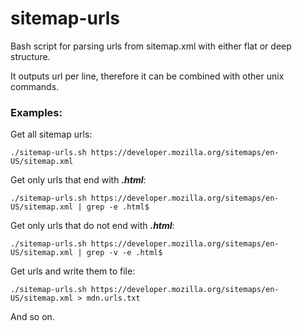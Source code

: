# sitemap-urls
Bash script for parsing urls from sitemap.xml with either flat or deep structure.

It outputs url per line, therefore it can be combined with other unix commands.

### Examples:
Get all sitemap urls:
```
./sitemap-urls.sh https://developer.mozilla.org/sitemaps/en-US/sitemap.xml
```

Get only urls that end with ___.html___:

```
./sitemap-urls.sh https://developer.mozilla.org/sitemaps/en-US/sitemap.xml | grep -e .html$
```

Get only urls that do not end with ___.html___:
```
./sitemap-urls.sh https://developer.mozilla.org/sitemaps/en-US/sitemap.xml | grep -v -e .html$
```

Get urls and write them to file:
```
./sitemap-urls.sh https://developer.mozilla.org/sitemaps/en-US/sitemap.xml > mdn.urls.txt
```

And so on.
